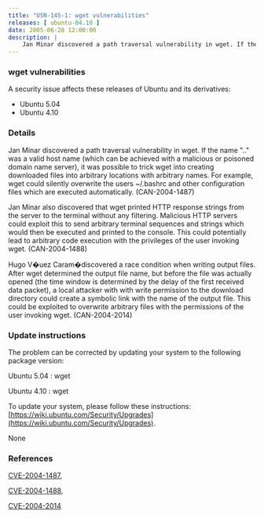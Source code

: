 ```yaml
---
title: "USN-145-1: wget vulnerabilities"
releases: [ ubuntu-04.10 ]
date: 2005-06-28 12:00:00
description: |
    Jan Minar discovered a path traversal vulnerability in wget. If the name &quot;..&quot; was a valid host name (which can be achieved with a malicious or poisoned domain name server), it was possible to trick wget into creating downloaded files into arbitrary locations with arbitrary names. For example, wget could silently overwrite the users ~/.bashrc and other configuration files which are executed automatically. (CAN-2004-1487)
--- 
```

 
### wget vulnerabilities

A security issue affects these releases of Ubuntu and its derivatives:

* Ubuntu 5.04
* Ubuntu 4.10

### Details

Jan Minar discovered a path traversal vulnerability in wget. If the name &quot;..&quot; was a valid host name (which can be achieved with a malicious or poisoned domain name server), it was possible to trick wget into creating downloaded files into arbitrary locations with arbitrary names. For example, wget could silently overwrite the users ~/.bashrc and other configuration files which are executed automatically. (CAN-2004-1487)

Jan Minar also discovered that wget printed HTTP response strings from the server to the terminal without any filtering. Malicious HTTP servers could exploit this to send arbitrary terminal sequences and strings which would then be executed and printed to the console. This could potentially lead to arbitrary code execution with the privileges of the user invoking wget. (CAN-2004-1488)

Hugo V�uez Caram�discovered a race condition when writing output files. After wget determined the output file name, but before the file was actually opened (the time window is determined by the delay of the first received data packet), a local attacker with with write permission to the download directory could create a symbolic link with the name of the output file. This could be exploited to overwrite arbitrary files with the permissions of the user invoking wget. (CAN-2004-2014)

### Update instructions

The problem can be corrected by updating your system to the following package version:

Ubuntu 5.04
 : wget 

Ubuntu 4.10
 : wget 

To update your system, please follow these instructions: [https://wiki.ubuntu.com/Security/Upgrades](https://wiki.ubuntu.com/Security/Upgrades).

None

### References

 [CVE-2004-1487](http://people.ubuntu.com/~ubuntu-security/cve/CVE-2004-1487), 

 [CVE-2004-1488](http://people.ubuntu.com/~ubuntu-security/cve/CVE-2004-1488), 

 [CVE-2004-2014](http://people.ubuntu.com/~ubuntu-security/cve/CVE-2004-2014)
 

